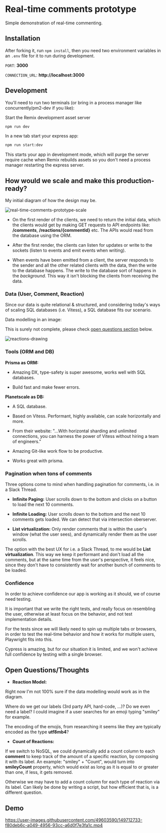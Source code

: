 # Real-time comments prototype

Simple demonstration of real-time commenting.

## Installation

After forking it, run `npm install`, then you need two environment variables in an `.env` file for it to run during development.

`PORT`: **3000**

`CONNECTION_URL`: **http://localhost:3000**

## Development

You'll need to run two terminals (or bring in a process manager like concurrently/pm2-dev if you like):

Start the Remix development asset server

```sh
npm run dev
```

In a new tab start your express app:

```sh
npm run start:dev
```

This starts your app in development mode, which will purge the server require cache when Remix rebuilds assets so you don't need a process manager restarting the express server.

## How would we scale and make this production-ready?

My initial diagram of how the design may be.

![real-time-comments-prototype-scale](https://user-images.githubusercontent.com/49603590/149663865-a7e10187-0309-45f3-b465-d95cc2f09b2d.png)

- On the first render of the clients, we need to return the initial data, which the clients would get by making GET requests to API endpoints like: **/comments**, **/reactions/{commentId}** etc. The APIs would read from the database using the ORM. 

- After the first render, the clients can listen for updates or write to the sockets (listen to events and emit events when writing).

- When events have been emitted from a client, the server responds to the sender and all the other related clients with the data, then the write to the database happens. The write to the database sort of happens in the _background_. This way it isn't blocking the clients from receiving the data.

### Data (User, Comment, Reaction)

Since our data is quite relational & structured, and considering today's ways of scaling SQL databases (i.e. Vitess), a SQL database fits our scenario.

Data modelling in an image:

This is surely not complete, please check [open questions section](https://github.com/tigerabrodi/sockets-remix-thread-prototype#open-questionsthoughts) below.

![reactions-drawing](https://user-images.githubusercontent.com/49603590/149671539-e70a1466-aff9-4f0b-8db0-b169ffdab15c.png)

### Tools (ORM and DB)

**Prisma as ORM:**

- Amazing DX, type-safety is super awesome, works well with SQL databases.

- Build fast and make fewer errors.

**Planetscale as DB:**

- A SQL database.

- Based on Vitess. Performant, highly available, can scale horizontally and more.

- From their website: "...With horizontal sharding and unlimited connections, you can harness the power of Vitess without hiring a team of engineers."

- Amazing Git-like work flow to be productive.

- Works great with prisma.

### Pagination when tons of comments

Three options come to mind when handling pagination for comments, i.e. in a Slack Thread.

- **Infinite Paging:** User scrolls down to the bottom and clicks on a button to load the next 10 comments.

- **Infinite Loading:** User scrolls down to the bottom and the next 10 comments gets loaded. We can detect that via intersection oberserver.

- **List virtualization:** Only render comments that is within the user's window (what the user sees), and dynamically render them as the user scrolls.

The option with the best UX for i.e. a Slack Thread, to me would be **List virtualization**. This way we keep it performant and don't load all the comments, but at the same time from the user's perspective, it feels nice, since they don't have to consistently wait for another bunch of comments to be loaded.

### Confidence

In order to achieve confidence our app is working as it should, we of course need testing.

It is important that we write the right tests, and really focus on resembling the user, otherwise at least focus on the behavior, and not test implementation details.

For the tests since we will likely need to spin up multiple tabs or browsers, in order to test the real-time behavior and how it works for multiple users, Playwright fits into this.

Cypress is amazing, but for our situation it is limited, and we won't achieve full confidence by testing with a single browser.

## Open Questions/Thoughts

- **Reaction Model:**

Right now I'm not 100% sure if the data modelling would work as in the diagram. 

Where do we get our labels (3rd party API, hard-code, ...)? Do we even need a label? I could imagine if a user searches for an emoji typing "smiley" for example.

The encoding of the emojis, from researching it seems like they are typically encoded as the type **utf8mb4**?

- **Count of Reactions:**

If we switch to NoSQL, we could dynamically add a count column to each **comment** to keep track of the amount of a specific reaction, by composing it with its label. An example: "smiley" + "Count", would turn into **smileyCount** property, which would exist as long as it is equal to or greater than one, if less, it gets removed.

Otherwise we may have to add a count column for each type of reaction via its label. Can likely be done by writing a script, but how efficient that is, is a different question.

## Demo

https://user-images.githubusercontent.com/49603590/149712733-f80deb6c-a049-4956-93cc-a6d0f7e3fa1c.mp4
